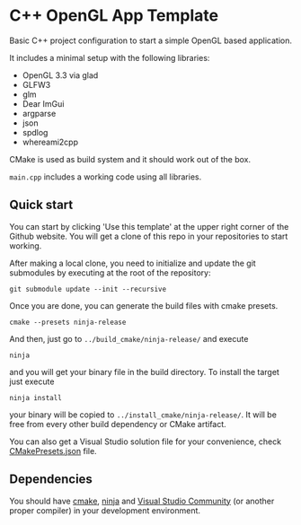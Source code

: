 # C++ OpenGL App Template

Basic C++ project configuration to start a simple OpenGL based application.

It includes a minimal setup with the following libraries:
- OpenGL 3.3 via glad
- GLFW3
- glm
- Dear ImGui
- argparse
- json
- spdlog
- whereami2cpp

CMake is used as build system and it should work out of the box.

`main.cpp` includes a working code using all libraries.

## Quick start

You can start by clicking 'Use this template' at the upper right corner of the Github website. You will get a clone of this repo in your repositories to start working.

After making a local clone, you need to initialize and update the git submodules by executing at the root of the repository:
```
git submodule update --init --recursive
```
Once you are done, you can generate the build files with cmake presets.
```
cmake --presets ninja-release
```
And then, just go to `../build_cmake/ninja-release/` and execute
```
ninja
```
and you will get your binary file in the build directory. To install the target just execute
```
ninja install
```
your binary will be copied to `../install_cmake/ninja-release/`. It will be free from every other build dependency or CMake artifact.

You can also get a Visual Studio solution file for your convenience, check [CMakePresets.json](CMakePresets.json) file.

## Dependencies

You should have [cmake](https://cmake.org/), [ninja](https://ninja-build.org/) and [Visual Studio Community](https://visualstudio.microsoft.com/vs/community/) (or another proper compiler) in your development environment.
